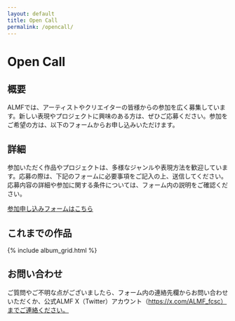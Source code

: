 ```yaml
---
layout: default
title: Open Call
permalink: /opencall/
---
```


# Open Call



## 概要

ALMFでは、アーティストやクリエイターの皆様からの参加を広く募集しています。新しい表現やプロジェクトに興味のある方は、ぜひご応募ください。参加をご希望の方は、以下のフォームからお申し込みいただけます。

## 詳細

参加いただく作品やプロジェクトは、多様なジャンルや表現方法を歓迎しています。応募の際は、下記のフォームに必要事項をご記入の上、送信してください。応募内容の詳細や参加に関する条件については、フォーム内の説明をご確認ください。


[参加申し込みフォームはこちら](https://docs.google.com/forms/d/e/1FAIpQLSeMaiarik8slQq0JI8WQ3_1vD0WEq3Bx8q-eoeUBYf0ffedQg/viewform)

## これまでの作品

{% include album_grid.html %}

## お問い合わせ

ご質問やご不明な点がございましたら、フォーム内の連絡先欄からお問い合わせいただくか、公式ALMF X（Twitter）アカウント（https://x.com/ALMF_fcsc）までご連絡ください。